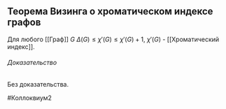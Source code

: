 ## Теорема Визинга о хроматическом индексе графов
Для любого [[Граф]] $G$ $\Delta(G) \le \chi'(G) \le \chi'(G)+1$, $\chi'(G)$ - [[Хроматический индекс]].

###### Доказательство
Без доказательства.

#Коллоквиум2 